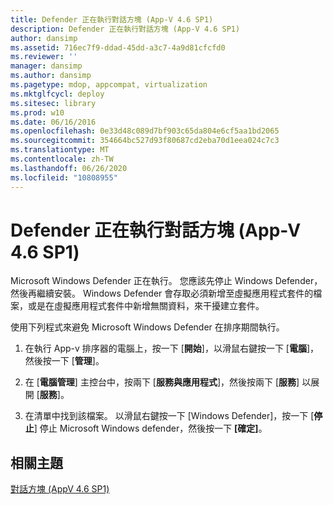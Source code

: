 ```yaml
---
title: Defender 正在執行對話方塊 (App-V 4.6 SP1)
description: Defender 正在執行對話方塊 (App-V 4.6 SP1)
author: dansimp
ms.assetid: 716ec7f9-ddad-45dd-a3c7-4a9d81cfcfd0
ms.reviewer: ''
manager: dansimp
ms.author: dansimp
ms.pagetype: mdop, appcompat, virtualization
ms.mktglfcycl: deploy
ms.sitesec: library
ms.prod: w10
ms.date: 06/16/2016
ms.openlocfilehash: 0e33d48c089d7bf903c65da804e6cf5aa1bd2065
ms.sourcegitcommit: 354664bc527d93f80687cd2eba70d1eea024c7c3
ms.translationtype: MT
ms.contentlocale: zh-TW
ms.lasthandoff: 06/26/2020
ms.locfileid: "10808955"
---
```

# Defender 正在執行對話方塊 (App-V 4.6 SP1)


Microsoft Windows Defender 正在執行。 您應該先停止 Windows Defender，然後再繼續安裝。 Windows Defender 會存取必須新增至虛擬應用程式套件的檔案，或是在虛擬應用程式套件中新增無關資料，來干擾建立套件。

使用下列程式來避免 Microsoft Windows Defender 在排序期間執行。

1.  在執行 App-v 排序器的電腦上，按一下 [**開始**]，以滑鼠右鍵按一下 [**電腦**]，然後按一下 [**管理**]。

2.  在 [**電腦管理**] 主控台中，按兩下 [**服務與應用程式**]，然後按兩下 [**服務**] 以展開 [**服務**]。

3.  在清單中找到該檔案。 以滑鼠右鍵按一下 [Windows Defender]，按一下 [**停止**] 停止 Microsoft Windows defender，然後按一下 **[確定]**。

## 相關主題


[對話方塊 (AppV 4.6 SP1)](dialog-boxes--appv-46-sp1-.md)

 

 





